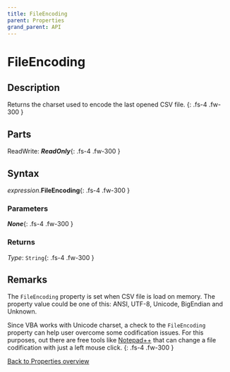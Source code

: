 ```yaml
---
title: FileEncoding
parent: Properties
grand_parent: API
---
```


# FileEncoding

## Description
Returns the charset used to encode the last opened CSV file.
{: .fs-4 .fw-300 }

## Parts
ReadWrite: **_ReadOnly_**{: .fs-4 .fw-300 }

## Syntax
*expression*.**FileEncoding**{: .fs-4 .fw-300 }

### Parameters

**_None_**{: .fs-4 .fw-300 }

### Returns

*Type*: `String`{: .fs-4 .fw-300 }

## Remarks
The `FileEncoding` property is set when CSV file is load on memory. The property value could be one of this: ANSI, UTF-8, Unicode, BigEndian and Unknown.

Since VBA works with Unicode charset, a check to the `FileEncoding` property can help user overcome some codification issues. For this purposes, out there are free tools like [Notepad++](https://npp-user-manual.org/docs/preferences/) that can change a file codification with just a left mouse click.
{: .fs-4 .fw-300 }

[Back to Properties overview](https://ws-garcia.github.io/VBA-CSV-interface/api/properties/)